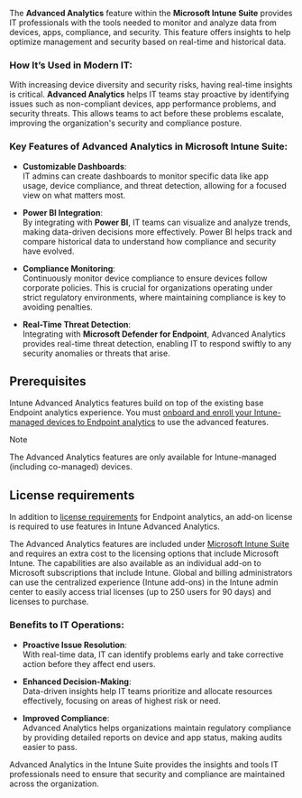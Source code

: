 The **Advanced Analytics** feature within the **Microsoft Intune Suite** provides IT professionals with the tools needed to monitor and analyze data from devices, apps, compliance, and security. This feature offers insights to help optimize management and security based on real-time and historical data.


### **How It’s Used in Modern IT**:

With increasing device diversity and security risks, having real-time insights is critical. **Advanced Analytics** helps IT teams stay proactive by identifying issues such as non-compliant devices, app performance problems, and security threats. This allows teams to act before these problems escalate, improving the organization's security and compliance posture.


### Key Features of Advanced Analytics in Microsoft Intune Suite:

- **Customizable Dashboards**:  
   IT admins can create dashboards to monitor specific data like app usage, device compliance, and threat detection, allowing for a focused view on what matters most.

- **Power BI Integration**:  
   By integrating with **Power BI**, IT teams can visualize and analyze trends, making data-driven decisions more effectively. Power BI helps track and compare historical data to understand how compliance and security have evolved.

- **Compliance Monitoring**:  
   Continuously monitor device compliance to ensure devices follow corporate policies. This is crucial for organizations operating under strict regulatory environments, where maintaining compliance is key to avoiding penalties.

- **Real-Time Threat Detection**:  
   Integrating with **Microsoft Defender for Endpoint**, Advanced Analytics provides real-time threat detection, enabling IT to respond swiftly to any security anomalies or threats that arise.

## Prerequisites

Intune Advanced Analytics features build on top of the existing base Endpoint analytics experience. You must [onboard and enroll your Intune-managed devices to Endpoint analytics](/mem/analytics/enroll-intune) to use the advanced features.

> [!NOTE]
> The Advanced Analytics features are only available for Intune-managed (including co-managed) devices.

## License requirements

In addition to [license requirements](/mem/analytics/enroll-intune#licensing-prerequisites) for Endpoint analytics, an add-on license is required to use features in Intune Advanced Analytics.

The Advanced Analytics features are included under [Microsoft Intune Suite](/mem/intune/fundamentals/intune-add-ons) and requires an extra cost to the licensing options that include Microsoft Intune. The capabilities are also available as an individual add-on to Microsoft subscriptions that include Intune. Global and billing administrators can use the centralized experience (Intune add-ons) in the Intune admin center to easily access trial licenses (up to 250 users for 90 days) and licenses to purchase.

### Benefits to IT Operations:

- **Proactive Issue Resolution**:  
   With real-time data, IT can identify problems early and take corrective action before they affect end users.

- **Enhanced Decision-Making**:  
   Data-driven insights help IT teams prioritize and allocate resources effectively, focusing on areas of highest risk or need.

- **Improved Compliance**:  
   Advanced Analytics helps organizations maintain regulatory compliance by providing detailed reports on device and app status, making audits easier to pass.


Advanced Analytics in the Intune Suite provides the insights and tools IT professionals need to ensure that security and compliance are maintained across the organization.

